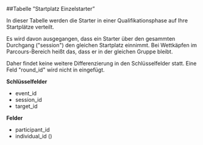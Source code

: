 ##Tabelle ”Startplatz Einzelstarter”

In dieser Tabelle werden die Starter in einer Qualifikationsphase auf Ihre Startplätze verteilt.

Es wird davon ausgegangen, dass ein Starter über den gesammten Durchgang ("session") den gleichen Startplatz einnimmt. Bei Wettkäpfen im Parcours-Bereich heißt das, dass er in der gleichen Gruppe bleibt.

Daher findet keine weitere Differenzierung in den Schlüsselfelder statt. Eine Feld "round_id" wird nicht in eingefügt.

**Schlüsselfelder**
* event_id
* session_id
* target_id

**Felder**
* participant_id
* individual_id ()
